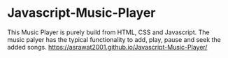 # Javascript-Music-Player
This Music Player is purely build from HTML, CSS and Javascript. The music palyer has the typical functionality to add, play, pause and seek the added songs.
https://asrawat2001.github.io/Javascript-Music-Player/
